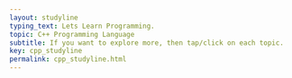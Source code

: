 ```yaml
---
layout: studyline
typing_text: Lets Learn Programming.
topic: C++ Programming Language
subtitle: If you want to explore more, then tap/click on each topic.
key: cpp_studyline
permalink: cpp_studyline.html
---
```

